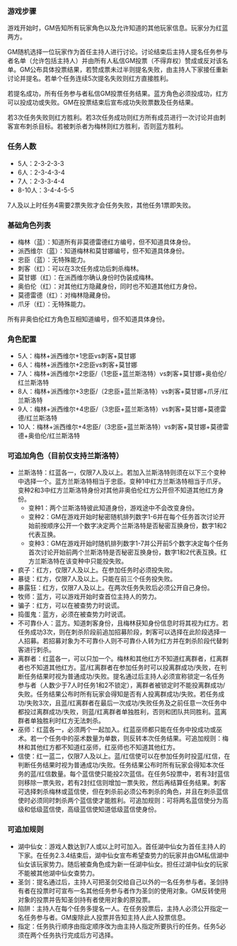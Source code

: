 ### 游戏步骤
游戏开始时，GM告知所有玩家角色以及允许知道的其他玩家信息。玩家分为红蓝两方。

GM随机选择一位玩家作为首任主持人进行讨论。讨论结束后主持人提名任务参与者名单（允许包括主持人）并由所有人私信GM投票（不得弃权）赞成或反对该名单。GM公布具体投票结果，若赞成票未过半则提名失败，由主持人下家接任重新讨论并提名。若单个任务连续5次提名失败则红方直接胜利。

若提名成功，所有任务参与者私信GM投票任务结果。蓝方角色必须投成功，红方可以投成功或失败。GM在投票结束后宣布成功失败票数及任务结果。

若3次任务失败则红方胜利。若3次任务成功则红方所有成员进行一次讨论并由刺客宣布刺杀目标。若被刺杀者为梅林则红方胜利，否则蓝方胜利。

### 任务人数
- 5人：2-3-2-3-3
- 6人：2-3-4-3-4
- 7人：2-3-3-4-4
- 8-10人：3-4-4-5-5

7人及以上时任务4需要2票失败才会任务失败，其他任务1票即失败。

### 基础角色列表
- 梅林（蓝）：知道所有非莫德雷德红方编号，但不知道具体身份。
- 派西维尔（蓝）：知道梅林和莫甘娜编号，但不知道具体身份。
- 忠臣（蓝）：无特殊能力。
- 刺客（红）：可以在3次任务成功后刺杀梅林。
- 莫甘娜（红）：在派西维尔确认身份时伪装成梅林。
- 奥伯伦（红）：对其他红方隐藏身份，同时也不知道其他红方身份。
- 莫德雷德（红）：对梅林隐藏身份。
- 爪牙（红）：无特殊能力。

所有非奥伯伦红方角色互相知道编号，但不知道具体身份。

### 角色配置
- 5人：梅林+派西维尔+1忠臣vs刺客+莫甘娜
- 6人：梅林+派西维尔+2忠臣vs刺客+莫甘娜
- 7人：梅林+派西维尔+2忠臣/（1忠臣+蓝兰斯洛特）vs刺客+莫甘娜+奥伯伦/红兰斯洛特
- 8人：梅林+派西维尔+3忠臣/（2忠臣+蓝兰斯洛特）vs刺客+莫甘娜+爪牙/红兰斯洛特
- 9人：梅林+派西维尔+4忠臣/（3忠臣+蓝兰斯洛特）vs刺客+莫甘娜+莫德雷德/红兰斯洛特
- 10人：梅林+派西维尔+4忠臣/（3忠臣+蓝兰斯洛特）vs刺客+莫甘娜+莫德雷德+奥伯伦/红兰斯洛特

### 可追加角色（目前仅支持兰斯洛特）
- 兰斯洛特：红蓝各一，仅限7人及以上。若加入兰斯洛特则须在以下三个变种中选择一个。蓝方兰斯洛特相当于忠臣。变种1中红方兰斯洛特相当于爪牙。变种2和3中红方兰斯洛特身份对其他非奥伯伦红方公开但不知道其他红方身份。
    - 变种1：两个兰斯洛特彼此知道身份，游戏途中不会改变身份。
    - 变种2：GM在游戏开始时秘密随机排列数字1-6并在每个任务首次讨论开始前按顺序公开一个数字决定两个兰斯洛特是否秘密互换身份，数字1和2代表互换。
    - 变种3：GM在游戏开始时随机排列数字1-7并公开前5个数字决定每个任务首次讨论开始前两个兰斯洛特是否秘密互换身份，数字1和2代表互换。红方兰斯洛特在该变种中只能投失败。
- 疯子：红方，仅限7人及以上。在参加任务时必须投失败。
- 暴徒：红方，仅限7人及以上。只能在前三个任务投失败。
- 暴露狂：红方，仅限7人及以上。在两次任务失败后必须公开自己身份。
- 牧师：蓝方，可以游戏开始时查首位主持人的势力。
- 骗子：红方，可以在被查势力时说谎。
- 捣蛋鬼：蓝方，必须在被查势力时说谎。
- 不可靠仆人：蓝方。知道刺客身份，且梅林获知身份信息时将其视为红方。若任务成功3次，则在刺杀阶段前追加招募阶段，刺客可以选择在此阶段选择一人招募。若招募对象为不可靠仆人则不可靠仆人转为红方并在刺杀阶段代替刺客进行刺杀。
- 离群者：红蓝各一，可以只加一个。梅林和其他红方不知道红离群者，红离群者也不知道其他红方。蓝/红离群者在参加任务时可以投离群成功/失败，在判断任务结果时视为普通成功/失败。提名通过后主持人必须宣称锁定一名任务参与者（人数少于7人时任务1和2不锁定），离群者被锁定时不能投离群成功/失败。任务结果公布时所有玩家会得知是否有人投离群成功/失败。若任务成功/失败3次，且蓝/红离群者在最后一次成功/失败任务及之前任意一次任务中都投过离群成功/失败，则蓝/红离群者单独胜利，否则和团队共同胜利。蓝离群者单独胜利时红方无法刺杀。
- 巫师：红蓝各一，必须两个一起加入。红蓝巫师都只能在任务中投成功或巫术。若一个任务中的巫术数量为单数，则反转本次任务结果。可追加规则：梅林和其他红方都不知道红巫师，红巫师也不知道其他红方。
- 信使：红一蓝二，仅限7人及以上。蓝/红信使可以在参加任务时投蓝/红信，在判断任务结果时视为普通成功/失败。任务结果公布时所有玩家会得知本次任务的蓝/红信数量。每个蓝信使只能投2次蓝信。在任务5投票中，若有3封蓝信则移除一票失败，若有2封红信则增加一票失败，然后再结算任务结果。刺客可选择刺杀梅林或蓝信使，但在刺杀前必须公布刺杀的角色，并且在刺杀蓝信使时必须同时刺杀两个蓝信使才能胜利。可追加规则：可将两名蓝信使分为高级和低级蓝信使，高级蓝信使知道低级蓝信使身份。

### 可追加规则
- 湖中仙女：游戏人数达到7人或以上时可加入。首任湖中仙女为首任主持人的下家。在任务2.3.4结束后，湖中仙女宣布希望查势力的玩家并由GM私信湖中仙女该玩家势力。随后被查角色成为新一任湖中仙女。担任过湖中仙女的玩家不能被其他湖中仙女查势力。
- 圣剑：提名通过后，主持人可把圣剑交给自己以外的一名任务参与者。圣剑持有者在投票时可宣布一名其他任务参与者作为圣剑的使用对象。GM反转使用对象的投票并告知圣剑持有者使用对象的原投票。
- 陷阱：主持人在每个任务多提名一人。在任务投票后，主持人必须公开指定一名任务参与者。GM废除此人投票并告知主持人此人投票信息。
- 指定：任务执行顺序由指定顺序改为由主持人指定所要执行的任务。任务5必须在两个任务执行完成后方可选择。
